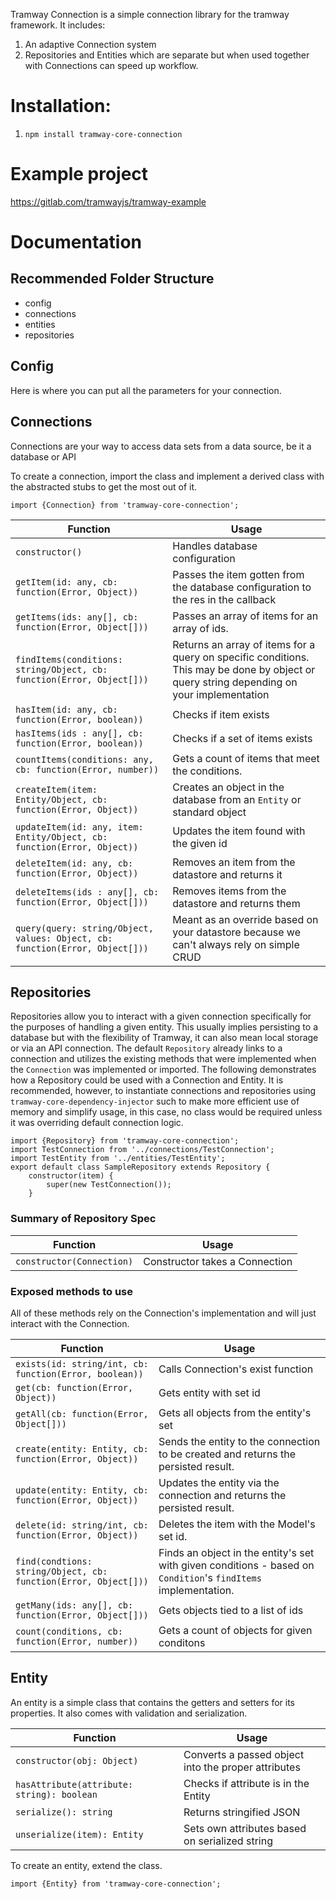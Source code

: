 Tramway Connection is a simple connection library for the tramway framework. It includes:

1. An adaptive Connection system
2. Repositories and Entities which are separate but when used together with Connections can speed up workflow.

# Installation:
1. `npm install tramway-core-connection`

# Example project
https://gitlab.com/tramwayjs/tramway-example

# Documentation

## Recommended Folder Structure
- config
- connections
- entities
- repositories

## Config
Here is where you can put all the parameters for your connection.

## Connections
Connections are your way to access data sets from a data source, be it a database or API

To create a connection, import the class and implement a derived class with the abstracted stubs to get the most out of it.
```
import {Connection} from 'tramway-core-connection';
```

| Function | Usage |
| ----- | ----- |
| ```constructor()``` | Handles database configuration |
| ```getItem(id: any, cb: function(Error, Object))``` | Passes the item gotten from the database configuration to the res in the callback |
| ```getItems(ids: any[], cb: function(Error, Object[]))``` | Passes an array of items for an array of ids. |
| ```findItems(conditions: string/Object, cb: function(Error, Object[]))``` | Returns an array of items for a query on specific conditions. This may be done by object or query string depending on your implementation |
| ```hasItem(id: any, cb: function(Error, boolean))``` | Checks if item exists |
| ```hasItems(ids : any[], cb: function(Error, boolean))``` | Checks if a set of items exists |
| ```countItems(conditions: any, cb: function(Error, number))``` | Gets a count of items that meet the conditions. |
| ```createItem(item: Entity/Object, cb: function(Error, Object))``` | Creates an object in the database from an `Entity` or standard object |
| ```updateItem(id: any, item: Entity/Object, cb: function(Error, Object))``` | Updates the item found with the given id |
| ```deleteItem(id: any, cb: function(Error, Object))``` | Removes an item from the datastore and returns it |
| ```deleteItems(ids : any[], cb: function(Error, Object[]))``` | Removes items from the datastore and returns them |
| ```query(query: string/Object, values: Object, cb: function(Error, Object[]))``` | Meant as an override based on your datastore because we can't always rely on simple CRUD |

## Repositories
Repositories allow you to interact with a given connection specifically for the purposes of handling a given entity. This usually implies persisting to a database but with the flexibility of Tramway, it can also mean local storage or via an API connection. The default `Repository` already links to a connection and utilizes the existing methods that were implemented when the `Connection` was implemented or imported. The following demonstrates how a Repository could be used with a Connection and Entity. It is recommended, however, to instantiate connections and repositories using `tramway-core-dependency-injector` such to make more efficient use of memory and simplify usage, in this case, no class would be required unless it was overriding default connection logic.

```
import {Repository} from 'tramway-core-connection';
import TestConnection from '../connections/TestConnection';
import TestEntity from '../entities/TestEntity';
export default class SampleRepository extends Repository {
    constructor(item) {
        super(new TestConnection());
    }
```
### Summary of Repository Spec

| Function | Usage |
| --- | --- |
| ```constructor(Connection)``` | Constructor takes a Connection |

### Exposed methods to use
All of these methods rely on the Connection's implementation and will just interact with the Connection.

| Function | Usage |
| --- | --- |
| ```exists(id: string/int, cb: function(Error, boolean))``` | Calls Connection's exist function |
| ```get(cb: function(Error, Object))``` | Gets entity with set id |
| ```getAll(cb: function(Error, Object[]))``` | Gets all objects from the entity's set |
| ```create(entity: Entity, cb: function(Error, Object))``` | Sends the entity to the connection to be created and returns the persisted result.|
| ```update(entity: Entity, cb: function(Error, Object))``` | Updates the entity via the connection and returns the persisted result. |
| ```delete(id: string/int, cb: function(Error, Object))``` | Deletes the item with the Model's set id.|
| ```find(condtions: string/Object, cb: function(Error, Object[]))``` | Finds an object in the entity's set with given conditions - based on `Condition`'s `findItems` implementation. |
| ```getMany(ids: any[], cb: function(Error, Object[]))``` | Gets objects tied to a list of ids |
| ```count(conditions, cb: function(Error, number))``` | Gets a count of objects for given conditons |

## Entity
An entity is a simple class that contains the getters and setters for its properties. It also comes with validation and serialization.

| Function | Usage |
| --- | --- |
| ```constructor(obj: Object)``` | Converts a passed object into the proper attributes |
| ```hasAttribute(attribute: string): boolean``` | Checks if attribute is in the Entity |
| ```serialize(): string``` | Returns stringified JSON |
| ```unserialize(item): Entity``` | Sets own attributes based on serialized string |

To create an entity, extend the class.
```
import {Entity} from 'tramway-core-connection';
```